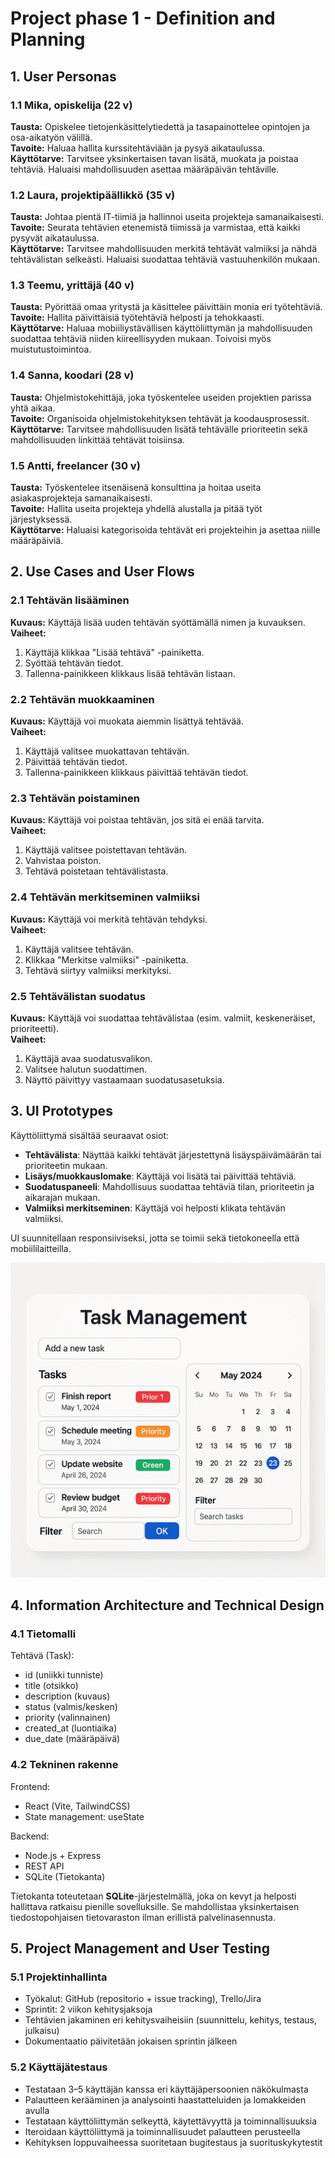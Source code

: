 # Project phase 1 - Definition and Planning

## 1. User Personas

### **1.1 Mika, opiskelija (22 v)**  
**Tausta:** Opiskelee tietojenkäsittelytiedettä ja tasapainottelee opintojen ja osa-aikatyön välillä.  
**Tavoite:** Haluaa hallita kurssitehtäviään ja pysyä aikataulussa.  
**Käyttötarve:** Tarvitsee yksinkertaisen tavan lisätä, muokata ja poistaa tehtäviä. Haluaisi mahdollisuuden asettaa määräpäivän tehtäville.  

### **1.2 Laura, projektipäällikkö (35 v)**  
**Tausta:** Johtaa pientä IT-tiimiä ja hallinnoi useita projekteja samanaikaisesti.  
**Tavoite:** Seurata tehtävien etenemistä tiimissä ja varmistaa, että kaikki pysyvät aikataulussa.  
**Käyttötarve:** Tarvitsee mahdollisuuden merkitä tehtävät valmiiksi ja nähdä tehtävälistan selkeästi. Haluaisi suodattaa tehtäviä vastuuhenkilön mukaan.  

### **1.3 Teemu, yrittäjä (40 v)**  
**Tausta:** Pyörittää omaa yritystä ja käsittelee päivittäin monia eri työtehtäviä.  
**Tavoite:** Hallita päivittäisiä työtehtäviä helposti ja tehokkaasti.  
**Käyttötarve:** Haluaa mobiiliystävällisen käyttöliittymän ja mahdollisuuden suodattaa tehtäviä niiden kiireellisyyden mukaan. Toivoisi myös muistutustoimintoa.  

### **1.4 Sanna, koodari (28 v)**  
**Tausta:** Ohjelmistokehittäjä, joka työskentelee useiden projektien parissa yhtä aikaa.  
**Tavoite:** Organisoida ohjelmistokehityksen tehtävät ja koodausprosessit.  
**Käyttötarve:** Tarvitsee mahdollisuuden lisätä tehtävälle prioriteetin sekä mahdollisuuden linkittää tehtävät toisiinsa.  

### **1.5 Antti, freelancer (30 v)**  
**Tausta:** Työskentelee itsenäisenä konsulttina ja hoitaa useita asiakasprojekteja samanaikaisesti.  
**Tavoite:** Hallita useita projekteja yhdellä alustalla ja pitää työt järjestyksessä.  
**Käyttötarve:** Haluaisi kategorisoida tehtävät eri projekteihin ja asettaa niille määräpäiviä.  

## 2. Use Cases and User Flows

### **2.1 Tehtävän lisääminen**  
**Kuvaus:** Käyttäjä lisää uuden tehtävän syöttämällä nimen ja kuvauksen.  
**Vaiheet:**
1. Käyttäjä klikkaa "Lisää tehtävä" -painiketta.
2. Syöttää tehtävän tiedot.
3. Tallenna-painikkeen klikkaus lisää tehtävän listaan.

### **2.2 Tehtävän muokkaaminen**  
**Kuvaus:** Käyttäjä voi muokata aiemmin lisättyä tehtävää.  
**Vaiheet:**
1. Käyttäjä valitsee muokattavan tehtävän.
2. Päivittää tehtävän tiedot.
3. Tallenna-painikkeen klikkaus päivittää tehtävän tiedot.  

### **2.3 Tehtävän poistaminen**  
**Kuvaus:** Käyttäjä voi poistaa tehtävän, jos sitä ei enää tarvita.  
**Vaiheet:**
1. Käyttäjä valitsee poistettavan tehtävän.
2. Vahvistaa poiston.
3. Tehtävä poistetaan tehtävälistasta.  

### **2.4 Tehtävän merkitseminen valmiiksi**  
**Kuvaus:** Käyttäjä voi merkitä tehtävän tehdyksi.  
**Vaiheet:**
1. Käyttäjä valitsee tehtävän.
2. Klikkaa "Merkitse valmiiksi" -painiketta.
3. Tehtävä siirtyy valmiiksi merkityksi.  

### **2.5 Tehtävälistan suodatus**  
**Kuvaus:** Käyttäjä voi suodattaa tehtävälistaa (esim. valmiit, keskeneräiset, prioriteetti).  
**Vaiheet:**
1. Käyttäjä avaa suodatusvalikon.
2. Valitsee halutun suodattimen.
3. Näyttö päivittyy vastaamaan suodatusasetuksia.  

## 3. UI Prototypes

Käyttöliittymä sisältää seuraavat osiot:
- **Tehtävälista**: Näyttää kaikki tehtävät järjestettynä lisäyspäivämäärän tai prioriteetin mukaan.
- **Lisäys/muokkauslomake**: Käyttäjä voi lisätä tai päivittää tehtäviä.
- **Suodatuspaneeli**: Mahdollisuus suodattaa tehtäviä tilan, prioriteetin ja aikarajan mukaan.
- **Valmiiksi merkitseminen**: Käyttäjä voi helposti klikata tehtävän valmiiksi.

UI suunnitellaan responsiiviseksi, jotta se toimii sekä tietokoneella että mobiililaitteilla.

![UI Proto](Käyttöliittymävedos2.png)

## 4. Information Architecture and Technical Design

### **4.1 Tietomalli**
Tehtävä (Task):
- id (uniikki tunniste)
- title (otsikko)
- description (kuvaus)
- status (valmis/kesken)
- priority (valinnainen)
- created_at (luontiaika)
- due_date (määräpäivä)

### **4.2 Tekninen rakenne**
Frontend:
- React (Vite, TailwindCSS)
- State management: useState

Backend:
- Node.js + Express
- REST API
- SQLite (Tietokanta)

Tietokanta toteutetaan **SQLite**-järjestelmällä, joka on kevyt ja helposti hallittava ratkaisu pienille sovelluksille. Se mahdollistaa yksinkertaisen tiedostopohjaisen tietovaraston ilman erillistä palvelinasennusta.

## 5. Project Management and User Testing

### **5.1 Projektinhallinta**
- Työkalut: GitHub (repositorio + issue tracking), Trello/Jira
- Sprintit: 2 viikon kehitysjaksoja
- Tehtävien jakaminen eri kehitysvaiheisiin (suunnittelu, kehitys, testaus, julkaisu)
- Dokumentaatio päivitetään jokaisen sprintin jälkeen

### **5.2 Käyttäjätestaus**
- Testataan 3–5 käyttäjän kanssa eri käyttäjäpersoonien näkökulmasta
- Palautteen kerääminen ja analysointi haastatteluiden ja lomakkeiden avulla
- Testataan käyttöliittymän selkeyttä, käytettävyyttä ja toiminnallisuuksia
- Iteroidaan käyttöliittymä ja toiminnallisuudet palautteen perusteella
- Kehityksen loppuvaiheessa suoritetaan bugitestaus ja suorituskykytestit

